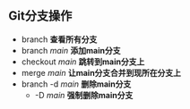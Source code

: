 ## Git分支操作
- branch  **查看所有分支**
- branch *main* **添加main分支**
- checkout *main* **跳转到main分支上**
- merge *main* **让main分支合并到现所在分支上**
- branch -d *main* **删除main分支**
	- -D *main* **强制删除main分支**
